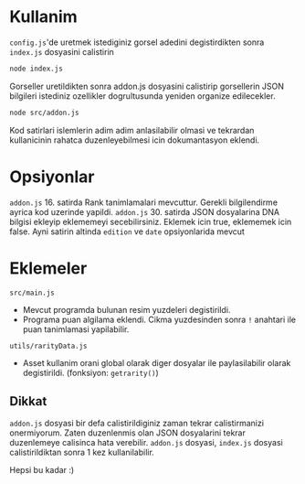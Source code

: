 # Kullanim
`config.js`'de uretmek istediginiz gorsel adedini degistirdikten sonra `index.js` dosyasini calistirin
```bash
node index.js
```

Gorseller uretildikten sonra addon.js dosyasini calistirip gorsellerin JSON bilgileri istediniz ozellikler dogrultusunda yeniden organize edilecekler.
```bash
node src/addon.js
```

Kod satirlari islemlerin adim adim anlasilabilir olmasi ve tekrardan kullanicinin rahatca duzenleyebilmesi icin dokumantasyon eklendi.

# Opsiyonlar
`addon.js` 16. satirda Rank tanimlamalari mevcuttur. Gerekli bilgilendirme ayrica kod uzerinde yapildi.
`addon.js` 30. satirda JSON dosyalarina DNA bilgisi ekleyip eklememeyi secebilirsiniz. Eklemek icin true, eklememek icin false. Ayni satirin altinda `edition` ve `date` opsiyonlarida mevcut

# Eklemeler
`src/main.js`
- Mevcut programda bulunan resim yuzdeleri degistirildi.
- Programa puan algilama eklendi. Cikma yuzdesinden sonra `!` anahtari ile puan tanimlamasi yapilabilir.


`utils/rarityData.js`
- Asset kullanim orani global olarak diger dosyalar ile paylasilabilir olarak degistirildi. (fonksiyon: `getrarity()`)

## Dikkat
`addon.js` dosyasi bir defa calistirildiginiz zaman tekrar calistirmanizi onermiyorum. Zaten duzenlenmis olan JSON dosyalarini tekrar duzenlemeye calisinca hata verebilir.
`addon.js` dosyasi, `index.js` dosyasi calistirildiktan sonra 1 kez kullanilabilir.

Hepsi bu kadar :)
